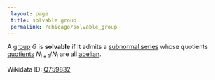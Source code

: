 ```yaml
---
 layout: page
 title: solvable group
 permalink: /chicago/solvable_group
---
```


A [group](https://mathgloss.github.io/MathGloss/group) $G$ is **solvable** if it admits a [subnormal series](https://mathgloss.github.io/MathGloss/subnormal_series) whose quotients [quotients](https://mathgloss.github.io/MathGloss/quotient_by_normal_subgroup) $N_{i+1}/N_i$ are all [abelian](https://mathgloss.github.io/MathGloss/abelian). 

Wikidata ID: [Q759832](https://www.wikidata.org/wiki/Q759832)